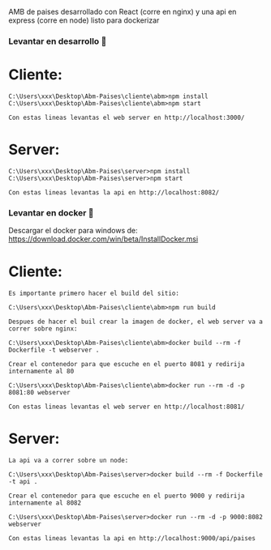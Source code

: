AMB de paises desarrollado con React (corre en nginx) y una api en express (corre en node) listo para dockerizar

### Levantar en desarrollo 🔧

# Cliente:
```
C:\Users\xxx\Desktop\Abm-Paises\cliente\abm>npm install
C:\Users\xxx\Desktop\Abm-Paises\cliente\abm>npm start 

Con estas lineas levantas el web server en http://localhost:3000/
```

# Server:
```
C:\Users\xxx\Desktop\Abm-Paises\server>npm install
C:\Users\xxx\Desktop\Abm-Paises\server>npm start 

Con estas lineas levantas la api en http://localhost:8082/
```


### Levantar en docker 🔧

Descargar el docker para windows de: https://download.docker.com/win/beta/InstallDocker.msi

# Cliente:
```
Es importante primero hacer el build del sitio:

C:\Users\xxx\Desktop\Abm-Paises\cliente\abm>npm run build

Despues de hacer el buil crear la imagen de docker, el web server va a correr sobre nginx:

C:\Users\xxx\Desktop\Abm-Paises\cliente\abm>docker build --rm -f Dockerfile -t webserver .

Crear el contenedor para que escuche en el puerto 8081 y redirija internamente al 80

C:\Users\xxx\Desktop\Abm-Paises\cliente\abm>docker run --rm -d -p 8081:80 webserver

Con estas lineas levantas el web server en http://localhost:8081/

```


# Server:
```
La api va a correr sobre un node:

C:\Users\xxx\Desktop\Abm-Paises\server>docker build --rm -f Dockerfile -t api .

Crear el contenedor para que escuche en el puerto 9000 y redirija internamente al 8082

C:\Users\xxx\Desktop\Abm-Paises\server>docker run --rm -d -p 9000:8082 webserver

Con estas lineas levantas la api en http://localhost:9000/api/paises

```


